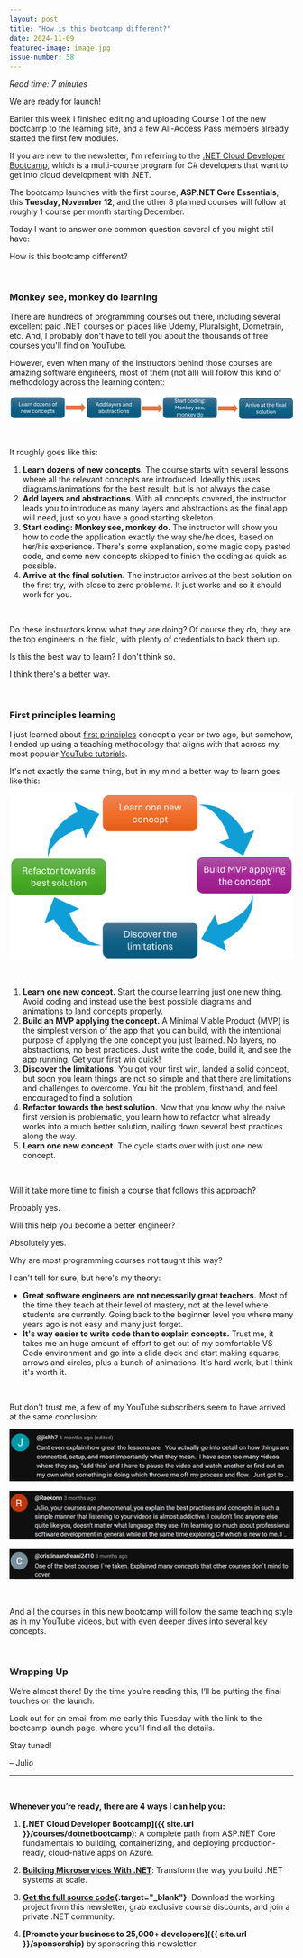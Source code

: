 ```yaml
---
layout: post
title: "How is this bootcamp different?"
date: 2024-11-09
featured-image: image.jpg
issue-number: 58
---
```


*Read time: 7 minutes*
​

We are ready for launch!

Earlier this week I finished editing and uploading Course 1 of the new bootcamp to the learning site, and a few All-Access Pass members already started the first few modules.

If you are new to the newsletter, I'm referring to the [.NET Cloud Developer Bootcamp](https://juliocasal.com/courses/dotnetbootcamp), which is a multi-course program for C# developers that want to get into cloud development with .NET.

The bootcamp launches with the first course, **ASP.NET Core Essentials**, this **Tuesday, November 12**, and the other 8 planned courses will follow at roughly 1 course per month starting December.

Today I want to answer one common question several of you might still have:

How is this bootcamp different?

​

### **Monkey see, monkey do learning**
There are hundreds of programming courses out there, including several excellent paid .NET courses on places like Udemy, Pluralsight, Dometrain, etc. And, I probably don't have to tell you about the thousands of free courses you'll find on YouTube.

However, even when many of the instructors behind those courses are amazing software engineers, most of them (not all) will follow this kind of methodology across the learning content:


![](/assets/images/2024-11-09/4ghDFAZYvbFtvU3CTR72ZN-kE4Ug3DfkwAUEBZ7m3R9x1.jpeg)

​

It roughly goes like this:

1.  <span>**Learn dozens of new concepts.** The course starts with several lessons where all the relevant concepts are introduced. Ideally this uses diagrams/animations for the best result, but is not always the case.</span>
2.  <span>**Add layers and abstractions.** With all concepts covered, the instructor leads you to introduce as many layers and abstractions as the final app will need, just so you have a good starting skeleton.</span>
3.  <span>**Start coding: Monkey see, monkey do.** The instructor will show you how to code the application exactly the way she/he does, based on her/his experience. There's some explanation, some magic copy pasted code, and some new concepts skipped to finish the coding as quick as possible.</span>
4.  <span>**Arrive at the final solution.** The instructor arrives at the best solution on the first try, with close to zero problems. It just works and so it should work for you.</span>

​

Do these instructors know what they are doing? Of course they do, they are the top engineers in the field, with plenty of credentials to back them up.

Is this the best way to learn? I don't think so.

I think there's a better way.

​

### **First principles learning**
I just learned about [first principles](https://jamesclear.com/first-principles) concept a year or two ago, but somehow, I ended up using a teaching methodology that aligns with that across my most popular [YouTube tutorials](https://www.youtube.com/@juliocasal).

It's not exactly the same thing, but in my mind a better way to learn goes like this:


![](/assets/images/2024-11-09/4ghDFAZYvbFtvU3CTR72ZN-4nXiC21LapH6qJP7CLmufd.jpeg)

​

1.  <span>**Learn one new concept.** Start the course learning just one new thing. Avoid coding and instead use the best possible diagrams and animations to land concepts properly.</span>
2.  <span>**Build an MVP applying the concept.** A Minimal Viable Product (MVP) is the simplest version of the app that you can build, with the intentional purpose of applying the one concept you just learned. No layers, no abstractions, no best practices. Just write the code, build it, and see the app running. Get your first win quick!</span>
3.  <span>**Discover the limitations.** You got your first win, landed a solid concept, but soon you learn things are not so simple and that there are limitations and challenges to overcome. You hit the problem, firsthand, and feel encouraged to find a solution.</span>
4.  <span>**Refactor towards the best solution.** Now that you know why the naive first version is problematic, you learn how to refactor what already works into a much better solution, nailing down several best practices along the way.</span>
5.  <span>**Learn one new concept.** The cycle starts over with just one new concept.</span>

​

Will it take more time to finish a course that follows this approach?

Probably yes.

Will this help you become a better engineer?

Absolutely yes.

Why are most programming courses not taught this way?

I can't tell for sure, but here's my theory:

*   <span>**Great software engineers are not necessarily great teachers.** Most of the time they teach at their level of mastery, not at the level where students are currently. Going back to the beginner level you where many years ago is not easy and many just forget.</span>
*   <span>**It's way easier to write code than to explain concepts.** Trust me, it takes me an huge amount of effort to get out of my comfortable VS Code environment and go into a slide deck and start making squares, arrows and circles, plus a bunch of animations. It's hard work, but I think it's worth it.</span>

​

But don't trust me, a few of my YouTube subscribers seem to have arrived at the same conclusion:


![](/assets/images/2024-11-09/4ghDFAZYvbFtvU3CTR72ZN-jap9UTJF2tdMx4vzRjkYwu.jpeg)

![](/assets/images/2024-11-09/4ghDFAZYvbFtvU3CTR72ZN-k1ZXLtL4jXkjNB6Aic6zHb.jpeg)

![](/assets/images/2024-11-09/4ghDFAZYvbFtvU3CTR72ZN-bo1zY4XD79knz7PbuHXDbK.jpeg)

​

And all the courses in this new bootcamp will follow the same teaching style as in my YouTube videos, but with even deeper dives into several key concepts.

​

### **Wrapping Up**
We’re almost there! By the time you’re reading this, I’ll be putting the final touches on the launch.

Look out for an email from me early this Tuesday with the link to the bootcamp launch page, where you’ll find all the details.

Stay tuned!

– Julio

---


<br/>


**Whenever you’re ready, there are 4 ways I can help you:**

1. **[.NET Cloud Developer Bootcamp]({{ site.url }}/courses/dotnetbootcamp)**: A complete path from ASP.NET Core fundamentals to building, containerizing, and deploying production-ready, cloud-native apps on Azure.

2. **​[Building Microservices With .NET](https://dotnetmicroservices.com)**: Transform the way you build .NET systems at scale.

3. **​[​Get the full source code](https://www.patreon.com/juliocasal){:target="_blank"}**: Download the working project from this newsletter, grab exclusive course discounts, and join a private .NET community.

4. **[Promote your business to 25,000+ developers]({{ site.url }}/sponsorship)** by sponsoring this newsletter.